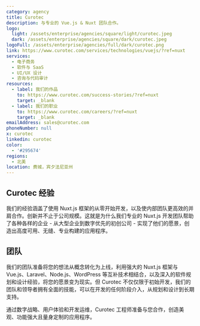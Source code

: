 ```yaml
---
category: agency
title: Curotec
description: 与专业的 Vue.js & Nuxt 团队合作。
logo:
  light: /assets/enterprise/agencies/square/light/curotec.jpeg
  dark: /assets/enterprise/agencies/square/dark/curotec.jpeg
logoFull: /assets/enterprise/agencies/full/dark/curotec.png
link: https://www.curotec.com/services/technologies/vuejs/?ref=nuxt
services:
  - 电子商务
  - 软件与 SaaS
  - UI/UX 设计
  - 咨询与代码审计
resources:
  - label: 我们的作品
    to: https://www.curotec.com/success-stories/?ref=nuxt
    target: _blank
  - label: 我们的职业
    to: https://www.curotec.com/careers/?ref=nuxt
    target: _blank
emailAddress: sales@curotec.com
phoneNumber: null
x: curotec
linkedin: curotec
color:
  - '#295674'
regions:
  - 北美
location: 费城，宾夕法尼亚州
---
```


## Curotec 经验

我们的经验涵盖了使用 Nuxt.js 框架的从零开始开发，以及使内部团队更高效的并肩合作。创新并不止于公司规模。这就是为什么我们专业的 Nuxt.js 开发团队帮助了各种各样的企业 - 从大型企业到数字优先的初创公司 - 实现了他们的愿景，创造出高度可用、无缝、专业构建的应用程序。

## 团队

我们的团队准备将您的想法从概念转化为上线，利用强大的 Nuxt.js 框架与 Vue.js、Laravel、Node.js、WordPress 等互补技术相结合，以及深入的软件规划和设计经验，将您的愿景变为现实。但 Curotec 不仅仅限于初始开发，我们的团队和领导者拥有全面的技能，可以在开发的任何阶段介入，从规划和设计到长期支持。

通过数字战略、用户体验和开发运维，Curotec 工程师准备与您合作，创造美观、功能强大且量身定制的应用程序。
